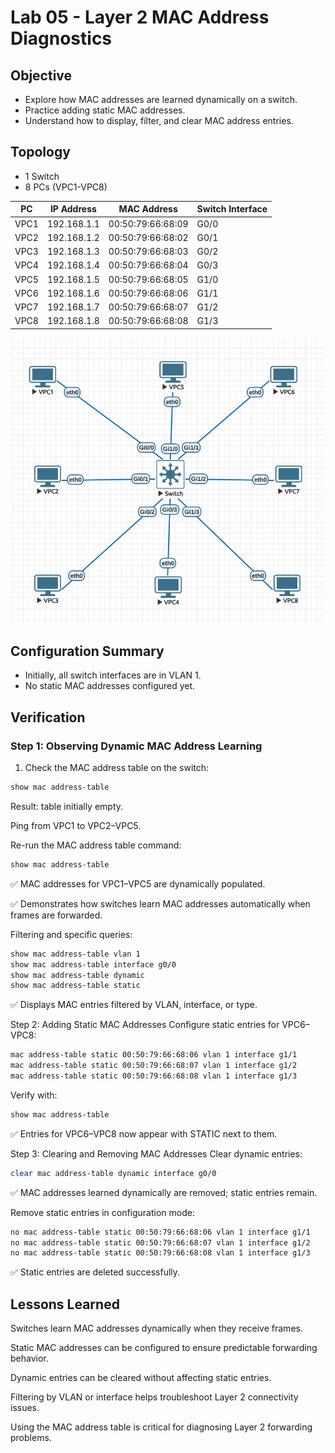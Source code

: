 # Lab 05 - Layer 2 MAC Address Diagnostics

## Objective

- Explore how MAC addresses are learned dynamically on a switch.  
- Practice adding static MAC addresses.  
- Understand how to display, filter, and clear MAC address entries.  

## Topology

- 1 Switch  
- 8 PCs (VPC1-VPC8)  

| PC   | IP Address     | MAC Address           | Switch Interface |
|------|---------------|---------------------|-----------------|
| VPC1 | 192.168.1.1   | 00:50:79:66:68:09   | G0/0            |
| VPC2 | 192.168.1.2   | 00:50:79:66:68:02   | G0/1            |
| VPC3 | 192.168.1.3   | 00:50:79:66:68:03   | G0/2            |
| VPC4 | 192.168.1.4   | 00:50:79:66:68:04   | G0/3            |
| VPC5 | 192.168.1.5   | 00:50:79:66:68:05   | G1/0            |
| VPC6 | 192.168.1.6   | 00:50:79:66:68:06   | G1/1            |
| VPC7 | 192.168.1.7   | 00:50:79:66:68:07   | G1/2            |
| VPC8 | 192.168.1.8   | 00:50:79:66:68:08   | G1/3            |

![Lab Topology](diagram.png)

## Configuration Summary

- Initially, all switch interfaces are in VLAN 1.  
- No static MAC addresses configured yet.  

## Verification

### Step 1: Observing Dynamic MAC Address Learning

1. Check the MAC address table on the switch:

```bash
show mac address-table
```

Result: table initially empty.

Ping from VPC1 to VPC2–VPC5.

Re-run the MAC address table command:

```bash
show mac address-table
```

✅ MAC addresses for VPC1–VPC5 are dynamically populated.

✅ Demonstrates how switches learn MAC addresses automatically when frames are forwarded.

Filtering and specific queries:

```bash
show mac address-table vlan 1
show mac address-table interface g0/0
show mac address-table dynamic
show mac address-table static
```

✅ Displays MAC entries filtered by VLAN, interface, or type.

Step 2: Adding Static MAC Addresses
Configure static entries for VPC6–VPC8:

```bash
mac address-table static 00:50:79:66:68:06 vlan 1 interface g1/1
mac address-table static 00:50:79:66:68:07 vlan 1 interface g1/2
mac address-table static 00:50:79:66:68:08 vlan 1 interface g1/3
```

Verify with:

```bash
show mac address-table
```

✅ Entries for VPC6–VPC8 now appear with STATIC next to them.

Step 3: Clearing and Removing MAC Addresses
Clear dynamic entries:

```bash
clear mac address-table dynamic interface g0/0
```

✅ MAC addresses learned dynamically are removed; static entries remain.

Remove static entries in configuration mode:

```bash
no mac address-table static 00:50:79:66:68:06 vlan 1 interface g1/1
no mac address-table static 00:50:79:66:68:07 vlan 1 interface g1/2
no mac address-table static 00:50:79:66:68:08 vlan 1 interface g1/3
```

✅ Static entries are deleted successfully.

## Lessons Learned

Switches learn MAC addresses dynamically when they receive frames.

Static MAC addresses can be configured to ensure predictable forwarding behavior.

Dynamic entries can be cleared without affecting static entries.

Filtering by VLAN or interface helps troubleshoot Layer 2 connectivity issues.

Using the MAC address table is critical for diagnosing Layer 2 forwarding problems.


